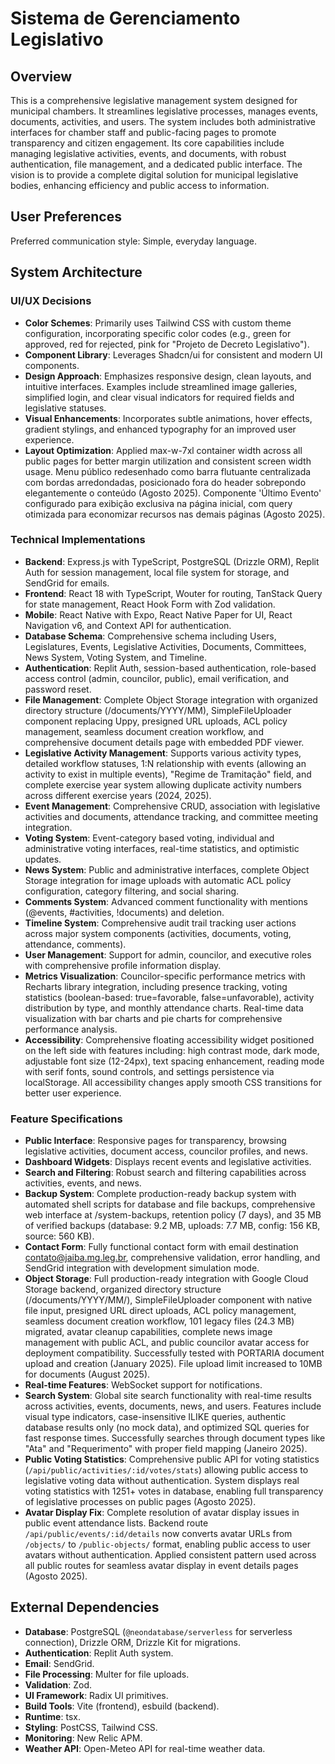 # Sistema de Gerenciamento Legislativo

## Overview
This is a comprehensive legislative management system designed for municipal chambers. It streamlines legislative processes, manages events, documents, activities, and users. The system includes both administrative interfaces for chamber staff and public-facing pages to promote transparency and citizen engagement. Its core capabilities include managing legislative activities, events, and documents, with robust authentication, file management, and a dedicated public interface. The vision is to provide a complete digital solution for municipal legislative bodies, enhancing efficiency and public access to information.

## User Preferences
Preferred communication style: Simple, everyday language.

## System Architecture

### UI/UX Decisions
- **Color Schemes**: Primarily uses Tailwind CSS with custom theme configuration, incorporating specific color codes (e.g., green for approved, red for rejected, pink for "Projeto de Decreto Legislativo").
- **Component Library**: Leverages Shadcn/ui for consistent and modern UI components.
- **Design Approach**: Emphasizes responsive design, clean layouts, and intuitive interfaces. Examples include streamlined image galleries, simplified login, and clear visual indicators for required fields and legislative statuses.
- **Visual Enhancements**: Incorporates subtle animations, hover effects, gradient stylings, and enhanced typography for an improved user experience.
- **Layout Optimization**: Applied max-w-7xl container width across all public pages for better margin utilization and consistent screen width usage. Menu público redesenhado como barra flutuante centralizada com bordas arredondadas, posicionado fora do header sobrepondo elegantemente o conteúdo (Agosto 2025). Componente 'Último Evento' configurado para exibição exclusiva na página inicial, com query otimizada para economizar recursos nas demais páginas (Agosto 2025).

### Technical Implementations
- **Backend**: Express.js with TypeScript, PostgreSQL (Drizzle ORM), Replit Auth for session management, local file system for storage, and SendGrid for emails.
- **Frontend**: React 18 with TypeScript, Wouter for routing, TanStack Query for state management, React Hook Form with Zod validation.
- **Mobile**: React Native with Expo, React Native Paper for UI, React Navigation v6, and Context API for authentication.
- **Database Schema**: Comprehensive schema including Users, Legislatures, Events, Legislative Activities, Documents, Committees, News System, Voting System, and Timeline.
- **Authentication**: Replit Auth, session-based authentication, role-based access control (admin, councilor, public), email verification, and password reset.
- **File Management**: Complete Object Storage integration with organized directory structure (/documents/YYYY/MM), SimpleFileUploader component replacing Uppy, presigned URL uploads, ACL policy management, seamless document creation workflow, and comprehensive document details page with embedded PDF viewer.
- **Legislative Activity Management**: Supports various activity types, detailed workflow statuses, 1:N relationship with events (allowing an activity to exist in multiple events), "Regime de Tramitação" field, and complete exercise year system allowing duplicate activity numbers across different exercise years (2024, 2025).
- **Event Management**: Comprehensive CRUD, association with legislative activities and documents, attendance tracking, and committee meeting integration.
- **Voting System**: Event-category based voting, individual and administrative voting interfaces, real-time statistics, and optimistic updates.
- **News System**: Public and administrative interfaces, complete Object Storage integration for image uploads with automatic ACL policy configuration, category filtering, and social sharing.
- **Comments System**: Advanced comment functionality with mentions (@events, #activities, !documents) and deletion.
- **Timeline System**: Comprehensive audit trail tracking user actions across major system components (activities, documents, voting, attendance, comments).
- **User Management**: Support for admin, councilor, and executive roles with comprehensive profile information display.
- **Metrics Visualization**: Councilor-specific performance metrics with Recharts library integration, including presence tracking, voting statistics (boolean-based: true=favorable, false=unfavorable), activity distribution by type, and monthly attendance charts. Real-time data visualization with bar charts and pie charts for comprehensive performance analysis.
- **Accessibility**: Comprehensive floating accessibility widget positioned on the left side with features including: high contrast mode, dark mode, adjustable font size (12-24px), text spacing enhancement, reading mode with serif fonts, sound controls, and settings persistence via localStorage. All accessibility changes apply smooth CSS transitions for better user experience.

### Feature Specifications
- **Public Interface**: Responsive pages for transparency, browsing legislative activities, document access, councilor profiles, and news.
- **Dashboard Widgets**: Displays recent events and legislative activities.
- **Search and Filtering**: Robust search and filtering capabilities across activities, events, and news.
- **Backup System**: Complete production-ready backup system with automated shell scripts for database and file backups, comprehensive web interface at /system-backups, retention policy (7 days), and 35 MB of verified backups (database: 9.2 MB, uploads: 7.7 MB, config: 156 KB, source: 560 KB).
- **Contact Form**: Fully functional contact form with email destination contato@jaiba.mg.leg.br, comprehensive validation, error handling, and SendGrid integration with development simulation mode.
- **Object Storage**: Full production-ready integration with Google Cloud Storage backend, organized directory structure (/documents/YYYY/MM/), SimpleFileUploader component with native file input, presigned URL direct uploads, ACL policy management, seamless document creation workflow, 101 legacy files (24.3 MB) migrated, avatar cleanup capabilities, complete news image management with public ACL, and public councilor avatar access for deployment compatibility. Successfully tested with PORTARIA document upload and creation (January 2025). File upload limit increased to 10MB for documents (August 2025).
- **Real-time Features**: WebSocket support for notifications.
- **Search System**: Global site search functionality with real-time results across activities, events, documents, news, and users. Features include visual type indicators, case-insensitive ILIKE queries, authentic database results only (no mock data), and optimized SQL queries for fast response times. Successfully searches through document types like "Ata" and "Requerimento" with proper field mapping (Janeiro 2025).
- **Public Voting Statistics**: Comprehensive public API for voting statistics (`/api/public/activities/:id/votes/stats`) allowing public access to legislative voting data without authentication. System displays real voting statistics with 1251+ votes in database, enabling full transparency of legislative processes on public pages (Agosto 2025).
- **Avatar Display Fix**: Complete resolution of avatar display issues in public event attendance lists. Backend route `/api/public/events/:id/details` now converts avatar URLs from `/objects/` to `/public-objects/` format, enabling public access to user avatars without authentication. Applied consistent pattern used across all public routes for seamless avatar display in event details pages (Agosto 2025).

## External Dependencies
- **Database**: PostgreSQL (`@neondatabase/serverless` for serverless connection), Drizzle ORM, Drizzle Kit for migrations.
- **Authentication**: Replit Auth system.
- **Email**: SendGrid.
- **File Processing**: Multer for file uploads.
- **Validation**: Zod.
- **UI Framework**: Radix UI primitives.
- **Build Tools**: Vite (frontend), esbuild (backend).
- **Runtime**: tsx.
- **Styling**: PostCSS, Tailwind CSS.
- **Monitoring**: New Relic APM.
- **Weather API**: Open-Meteo API for real-time weather data.